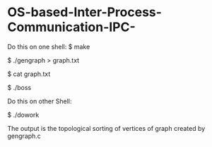 # OS-based-Inter-Process-Communication-IPC-
Do this on one shell:
$ make

$ ./gengraph > graph.txt

$ cat graph.txt

$ ./boss

Do this on other Shell:

$ ./dowork

The output is the topological sorting of vertices of graph created by gengraph.c
